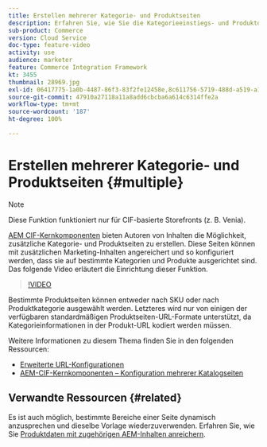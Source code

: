 ```yaml
---
title: Erstellen mehrerer Kategorie- und Produktseiten
description: Erfahren Sie, wie Sie die Kategorieeinstiegs- und Produktdetailseiten mit zielgerichteten Marketing-Inhalten bereichern.
sub-product: Commerce
version: Cloud Service
doc-type: feature-video
activity: use
audience: marketer
feature: Commerce Integration Framework
kt: 3455
thumbnail: 28969.jpg
exl-id: 06417775-1a0b-4487-86f3-83f2fe12458e,8c611756-5719-488d-a519-a12c5c90c614
source-git-commit: 47910a27118a11a8add6cbcba6a614c6314ffe2a
workflow-type: tm+mt
source-wordcount: '187'
ht-degree: 100%

---
```


# Erstellen mehrerer Kategorie- und Produktseiten {#multiple}

>[!NOTE]
>
> Diese Funktion funktioniert nur für CIF-basierte Storefronts (z. B. Venia).

[AEM CIF-Kernkomponenten](https://github.com/adobe/aem-core-cif-components) bieten Autoren von Inhalten die Möglichkeit, zusätzliche Kategorie- und Produktseiten zu erstellen. Diese Seiten können mit zusätzlichen Marketing-Inhalten angereichert und so konfiguriert werden, dass sie auf bestimmte Kategorien und Produkte ausgerichtet sind. Das folgende Video erläutert die Einrichtung dieser Funktion.

>[!VIDEO](https://video.tv.adobe.com/v/28969/?quality=12)

Bestimmte Produktseiten können entweder nach SKU oder nach Produktkategorie ausgewählt werden. Letzteres wird nur von einigen der verfügbaren standardmäßigen Produktseiten-URL-Formate unterstützt, da Kategorieinformationen in der Produkt-URL kodiert werden müssen.

Weitere Informationen zu diesem Thema finden Sie in den folgenden Ressourcen:

- [Erweiterte URL-Konfigurationen](../configuring/advanced-url-configuration.md)
- [AEM-CIF-Kernkomponenten – Konfiguration mehrerer Katalogseiten](https://github.com/adobe/aem-core-cif-components/wiki/configuration#multi-catalog-page-template-configuration)

## Verwandte Ressourcen {#related}

Es ist auch möglich, bestimmte Bereiche einer Seite dynamisch anzusprechen und dieselbe Vorlage wiederzuverwenden. Erfahren Sie, wie Sie [Produktdaten mit zugehörigen AEM-Inhalten anreichern](./enrich-product-associated-content.md).
